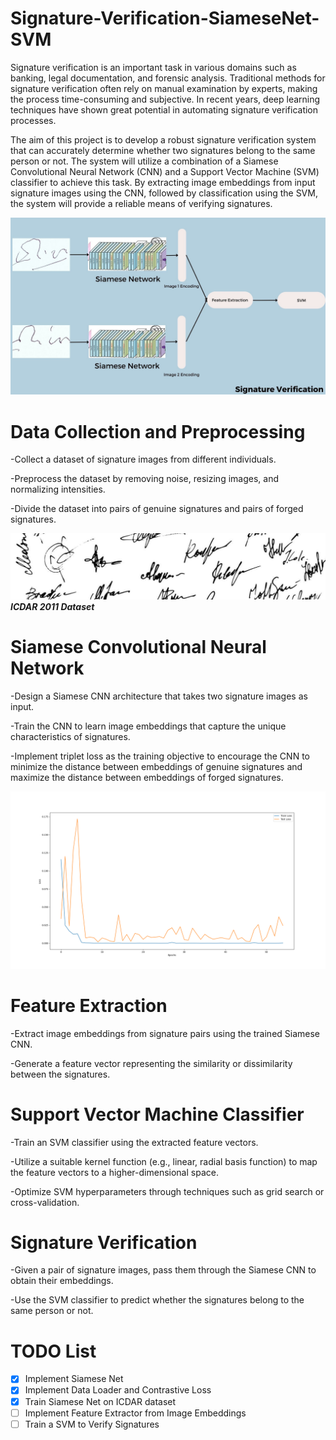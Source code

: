 # Signature-Verification-SiameseNet-SVM




Signature verification is an important task in various domains such as banking, legal documentation, and forensic analysis. Traditional methods for signature verification often rely on manual examination by experts, making the process time-consuming and subjective. In recent years, deep learning techniques have shown great potential in automating signature verification processes.

The aim of this project is to develop a robust signature verification system that can accurately determine whether two signatures belong to the same person or not. The system will utilize a combination of a Siamese Convolutional Neural Network (CNN) and a Support Vector Machine (SVM) classifier to achieve this task. By extracting image embeddings from input signature images using the CNN, followed by classification using the SVM, the system will provide a reliable means of verifying signatures.

![Screenshot](assets/WorkFlow.jpg)


# Data Collection and Preprocessing

-Collect a dataset of signature images from different individuals.

-Preprocess the dataset by removing noise, resizing images, and normalizing intensities.

-Divide the dataset into pairs of genuine signatures and pairs of forged signatures.

![Screenshot](assets/dataset-cover.png)
***ICDAR 2011 Dataset***

# Siamese Convolutional Neural Network

-Design a Siamese CNN architecture that takes two signature images as input.

-Train the CNN to learn image embeddings that capture the unique characteristics of signatures.

-Implement triplet loss as the training objective to encourage the CNN to minimize the distance between embeddings of genuine signatures and maximize the distance between embeddings of forged signatures.

![Screenshot](assets/history.png)


# Feature Extraction

-Extract image embeddings from signature pairs using the trained Siamese CNN.

-Generate a feature vector representing the similarity or dissimilarity between the signatures.



# Support Vector Machine Classifier

-Train an SVM classifier using the extracted feature vectors.

-Utilize a suitable kernel function (e.g., linear, radial basis function) to map the feature vectors to a higher-dimensional space.

-Optimize SVM hyperparameters through techniques such as grid search or cross-validation.



# Signature Verification

-Given a pair of signature images, pass them through the Siamese CNN to obtain their embeddings.

-Use the SVM classifier to predict whether the signatures belong to the same person or not.


# TODO List
- [x] Implement Siamese Net 
- [x] Implement Data Loader and Contrastive Loss
- [x] Train Siamese Net on ICDAR dataset
- [ ] Implement Feature Extractor from Image Embeddings
- [ ] Train a SVM to Verify Signatures
